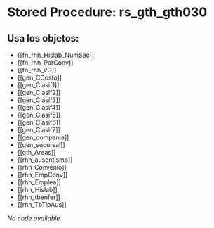 # Stored Procedure: rs_gth_gth030

## Usa los objetos:
- [[fn_rhh_Hislab_NumSec]]
- [[fn_rhh_ParConv]]
- [[fn_rhh_VG]]
- [[gen_CCosto]]
- [[gen_Clasif1]]
- [[gen_Clasif2]]
- [[gen_Clasif3]]
- [[gen_Clasif4]]
- [[gen_Clasif5]]
- [[gen_Clasif6]]
- [[gen_Clasif7]]
- [[gen_compania]]
- [[gen_sucursal]]
- [[gth_Areas]]
- [[rhh_ausentismo]]
- [[rhh_Convenio]]
- [[rhh_EmpConv]]
- [[rhh_Emplea]]
- [[rhh_Hislab]]
- [[rhh_tbenfer]]
- [[rhh_TbTipAus]]

*No code available.*
